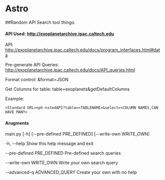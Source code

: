 # Astro
##Random API Search tool thingo. 

#### API Used: http://exoplanetarchive.ipac.caltech.edu
API:                        http://exoplanetarchive.ipac.caltech.edu/docs/program_interfaces.html#data

Pre-generate API Queries:   http://exoplanetarchive.ipac.caltech.edu/docs/API_queries.html

Format control:             &format=JSON

Get Columns for table:      table=exoplanets&getDefaultColumns


Example:

    <Standard URL>nph-nstedAPI?table=<TABLENAME>&select=<COLUMN NAMES,CAN HAVE MANY>
    
    
#### Arugments
main.py [-h] [--pre-defined PRE_DEFINED] [--write-own WRITE_OWN]
  
  -h, --help                                      Show this help message and exit
  
  --pre-defined PRE_DEFINED                       Pre-defined search queries
  
  --write-own WRITE_OWN                           Write your own search query
  
  --advanced-q ADVANCED_QUERY                     Create your own with no help <Typing a URL> 
